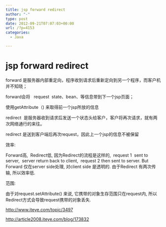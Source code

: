 ```yaml
---
title: jsp forward redirect
author: "-"
type: post
date: 2012-09-21T07:07:03+00:00
url: /?p=4153
categories:
  - Java

---
```

# jsp forward redirect
forward 是服务器内部重定向，程序收到请求后重新定向到另一个程序，而客户机并不知晓；

forward会将   request  state、bean、等信息带到下一个jsp页面；

使用getAttribute（) 来取得前一个jsp所放的信息


redirect  是服务器收到请求后发送一个状态头给客户，客户将再次请求，就有两次网络通行的来往。

redirect 是送到客户端后再次request，因此上一个jsp的信息不被保留

效率:
  
Forward高,  Redirect低, 因为Redirect的流程是这样的,  request 1  sent to server,  server return back to client,  request 2 then sent to server. But Forward 仅在server side处理, 对client side 是透明的. 由于Redirect 有两次传输, 所以效率低.

范围:
  
由于对request.setAttribute() 来说, 它携带的对象生存范围只在request内, 所以Redirect方式会导致request携带的对象丢失.

<http://www.iteye.com/topic/3497>

<http://article2008.iteye.com/blog/173832>